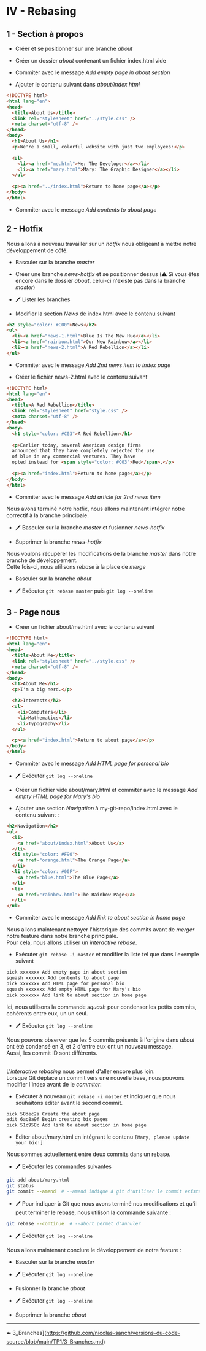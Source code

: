 # IV - Rebasing

## 1 - Section à propos

* Créer et se positionner sur une branche _about_

* Créer un dossier _about_ contenant un fichier index.html vide

* Commiter avec le message _Add empty page in about section_

* Ajouter le contenu suivant dans _about/index.html_
```html
<!DOCTYPE html>
<html lang="en">
<head>
  <title>About Us</title>
  <link rel="stylesheet" href="../style.css" />
  <meta charset="utf-8" />
</head>
<body>
  <h1>About Us</h1>
  <p>We're a small, colorful website with just two employees:</p>

  <ul>
    <li><a href="me.html">Me: The Developer</a></li>
    <li><a href="mary.html">Mary: The Graphic Designer</a></li>
  </ul>
    
  <p><a href="../index.html">Return to home page</a></p>
</body>
</html>
```

* Commiter avec le message _Add contents to about page_

## 2 - Hotfix

Nous allons à nouveau travailler sur un _hotfix_ nous obligeant à mettre notre développement de côté.

* Basculer sur la branche _master_

* Créer une branche _news-hotfix_ et se positionner dessus (⚠️ Si vous êtes encore dans le dossier _about_, celui-ci n'existe pas dans la branche _master_)

* 🖊️ Lister les branches

* Modifier la section _News_ de index.html avec le contenu suivant
```html
<h2 style="color: #C00">News</h2>
<ul>
  <li><a href="news-1.html">Blue Is The New Hue</a></li>
  <li><a href="rainbow.html">Our New Rainbow</a></li>
  <li><a href="news-2.html">A Red Rebellion</a></li>
</ul>
```

* Commiter avec le message _Add 2nd news item to index page_

* Créer le fichier news-2.html avec le contenu suivant
```html
<!DOCTYPE html>
<html lang="en">
<head>
  <title>A Red Rebellion</title>
  <link rel="stylesheet" href="style.css" />
  <meta charset="utf-8" />
</head>
<body>
  <h1 style="color: #C03">A Red Rebellion</h1>
    
  <p>Earlier today, several American design firms
  announced that they have completely rejected the use
  of blue in any commercial ventures. They have
  opted instead for <span style="color: #C03">Red</span>.</p>
    
  <p><a href="index.html">Return to home page</a></p>
</body>
</html>
```

* Commiter avec le message _Add article for 2nd news item_

Nous avons terminé notre hotfix, nous allons maintenant intégrer notre correctif à la branche principale.

* 🖊️ Basculer sur la branche _master_ et fusionner _news-hotfix_

* Supprimer la branche _news-hotfix_

Nous voulons récupérer les modifications de la branche _master_ dans notre branche de développement.<br/>
Cette fois-ci, nous utilisons _rebase_ à la place de _merge_

* Basculer sur la branche _about_

* 🖊️ Exécuter ```git rebase master``` puis  ```git log --oneline```

## 3 - Page nous

* Créer un fichier about/me.html avec le contenu suivant 
```html
<!DOCTYPE html>
<html lang="en">
<head>
  <title>About Me</title>
  <link rel="stylesheet" href="../style.css" />
  <meta charset="utf-8" />
</head>
<body>
  <h1>About Me</h1>
  <p>I'm a big nerd.</p>

  <h2>Interests</h2>
  <ul>
    <li>Computers</li>
    <li>Mathematics</li>
    <li>Typography</li>
  </ul>

  <p><a href="index.html">Return to about page</a></p>
</body>
</html>
```

* Commiter avec le message _Add HTML page for personal bio_

* 🖊️ Exécuter ```git log --oneline```

* Créer un fichier vide about/mary.html et commiter avec le message _Add empty HTML page for Mary's bio_

* Ajouter une section _Navigation_ à my-git-repo/index.html avec le contenu suivant :
```html
<h2>Navigation</h2>
<ul>
  <li>
    <a href="about/index.html">About Us</a>
  </li>
  <li style="color: #F90">
    <a href="orange.html">The Orange Page</a>
  </li>
  <li style="color: #00F">
    <a href="blue.html">The Blue Page</a>
  </li>
  <li>
    <a href="rainbow.html">The Rainbow Page</a>
  </li>
</ul>
```

* Commiter avec le message _Add link to about section in home page_

Nous allons maintenant nettoyer l'historique des commits avant de _merger_ notre feature dans notre branche principale.<br/>
Pour cela, nous allons utiliser un _interactive rebase_.

* Exécuter ```git rebase -i master``` et modifier la liste tel que dans l'exemple suivant
```txt
pick xxxxxxx Add empty page in about section
squash xxxxxxx Add contents to about page
pick xxxxxxx Add HTML page for personal bio
squash xxxxxxx Add empty HTML page for Mary's bio
pick xxxxxxx Add link to about section in home page
```

Ici, nous utilisons la commande _squash_ pour condenser les petits commits, cohérents entre eux, un un seul.

* 🖊️ Exécuter ```git log --oneline```

Nous pouvons observer que les 5 commits présents à l'origine dans _about_ ont été condensé en 3, et 2 d'entre eux ont un nouveau message.<br/>
Aussi, les commit ID sont différents.<br/><br/>

L'_interactive rebasing_ nous permet d'aller encore plus loin.<br/> 
Lorsque Git déplace un commit vers une nouvelle base, nous pouvons modifier l'index avant de le _commiter_.

* Exécuter à nouveau ```git rebase -i master``` et indiquer que nous souhaitons editer avant le second commit.
```txt
pick 58dec2a Create the about page
edit 6ac8a9f Begin creating bio pages
pick 51c958c Add link to about section in home page
```

* Editer about/mary.html en intégrant le contenu ```[Mary, please update your bio!]```

Nous sommes actuellement entre deux commits dans un rebase.<br/>

* 🖊️  Exécuter les commandes suivantes
```sh
git add about/mary.html
git status
git commit --amend  # --amend indique à git d'utiliser le commit existant au lieu d'en créer un nouveau
```

* 🖊️ Pour indiquer à Git que nous avons terminé nos modifications et qu'il peut terminer le rebase, nous utilison la commande suivante : 
```sh
git rebase --continue  # --abort permet d'annuler
```

* 🖊️ Exécuter ```git log --oneline```

Nous allons maintenant conclure le développement de notre feature :

* Basculer sur la branche _master_

* 🖊️ Exécuter ```git log --oneline```

* Fusionner la branche _about_

* 🖊️ Exécuter ```git log --oneline```

* Supprimer la branche _about_

---

⬅️  3_Branches](https://github.com/nicolas-sanch/versions-du-code-source/blob/main/TP1/3_Branches.md)